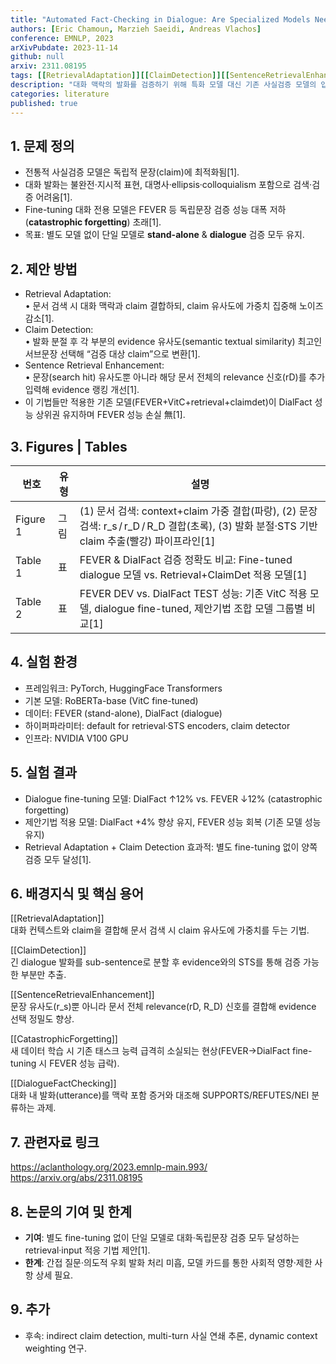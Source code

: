 ```yaml
---
title: "Automated Fact-Checking in Dialogue: Are Specialized Models Needed?"
authors: [Eric Chamoun, Marzieh Saeidi, Andreas Vlachos]
conference: EMNLP, 2023
arXivPubdate: 2023-11-14
github: null
arxiv: 2311.08195
tags: [[RetrievalAdaptation]][[ClaimDetection]][[SentenceRetrievalEnhancement]][[CatastrophicForgetting]][[DialogueFactChecking]]
description: "대화 맥락의 발화를 검증하기 위해 특화 모델 대신 기존 사실검증 모델의 입력·검색 단을 적응시키는 기법 제안"
categories: literature
published: true
---
```


## 1. 문제 정의
- 전통적 사실검증 모델은 독립적 문장(claim)에 최적화됨[1].  
- 대화 발화는 불완전·지시적 표현, 대명사·ellipsis·colloquialism 포함으로 검색·검증 어려움[1].  
- Fine-tuning 대화 전용 모델은 FEVER 등 독립문장 검증 성능 대폭 저하(**catastrophic forgetting**) 초래[1].  
- 목표: 별도 모델 없이 단일 모델로 **stand-alone** & **dialogue** 검증 모두 유지.

## 2. 제안 방법
- Retrieval Adaptation:  
  • 문서 검색 시 대화 맥락과 claim 결합하되, claim 유사도에 가중치 집중해 노이즈 감소[1].  
- Claim Detection:  
  • 발화 분절 후 각 부분의 evidence 유사도(semantic textual similarity) 최고인 서브문장 선택해 “검증 대상 claim”으로 변환[1].  
- Sentence Retrieval Enhancement:  
  • 문장(search hit) 유사도뿐 아니라 해당 문서 전체의 relevance 신호(rD)를 추가 입력해 evidence 랭킹 개선[1].  
- 이 기법들만 적용한 기존 모델(FEVER+VitC+retrieval+claimdet)이 DialFact 성능 상위권 유지하며 FEVER 성능 손실 無[1].

## 3. Figures | Tables
| 번호      | 유형    | 설명                                                                                          |
|----------|--------|---------------------------------------------------------------------------------------------|
| Figure 1 | 그림    | (1) 문서 검색: context+claim 가중 결합(파랑), (2) 문장 검색: r_s / r_D / R_D 결합(초록), (3) 발화 분절·STS 기반 claim 추출(빨강) 파이프라인[1] |
| Table 1  | 표     | FEVER & DialFact 검증 정확도 비교: Fine-tuned dialogue 모델 vs. Retrieval+ClaimDet 적용 모델[1]  |
| Table 2  | 표     | FEVER DEV vs. DialFact TEST 성능: 기존 VitC 적용 모델, dialogue fine-tuned, 제안기법 조합 모델 그룹별 비교[1] |

## 4. 실험 환경
- 프레임워크: PyTorch, HuggingFace Transformers  
- 기본 모델: RoBERTa-base (VitC fine-tuned)  
- 데이터: FEVER (stand-alone), DialFact (dialogue)  
- 하이퍼파라미터: default for retrieval·STS encoders, claim detector  
- 인프라: NVIDIA V100 GPU

## 5. 실험 결과
- Dialogue fine-tuning 모델: DialFact ↑12% vs. FEVER ↓12% (catastrophic forgetting)  
- 제안기법 적용 모델: DialFact +4% 향상 유지, FEVER 성능 회복 (기존 모델 성능 유지)  
- Retrieval Adaptation + Claim Detection 효과적: 별도 fine-tuning 없이 양쪽 검증 모두 달성[1].

## 6. 배경지식 및 핵심 용어
[[RetrievalAdaptation]]  
대화 컨텍스트와 claim을 결합해 문서 검색 시 claim 유사도에 가중치를 두는 기법.  

[[ClaimDetection]]  
긴 dialogue 발화를 sub-sentence로 분할 후 evidence와의 STS를 통해 검증 가능한 부분만 추출.  

[[SentenceRetrievalEnhancement]]  
문장 유사도(r_s)뿐 아니라 문서 전체 relevance(rD, R_D) 신호를 결합해 evidence 선택 정밀도 향상.  

[[CatastrophicForgetting]]  
새 데이터 학습 시 기존 태스크 능력 급격히 소실되는 현상(FEVER→DialFact fine-tuning 시 FEVER 성능 급락).  

[[DialogueFactChecking]]  
대화 내 발화(utterance)를 맥락 포함 증거와 대조해 SUPPORTS/REFUTES/NEI 분류하는 과제.

## 7. 관련자료 링크
https://aclanthology.org/2023.emnlp-main.993/  
https://arxiv.org/abs/2311.08195  

## 8. 논문의 기여 및 한계
- **기여**: 별도 fine-tuning 없이 단일 모델로 대화·독립문장 검증 모두 달성하는 retrieval·input 적응 기법 제안[1].  
- **한계**: 간접 질문·의도적 우회 발화 처리 미흡, 모델 카드를 통한 사회적 영향·제한 사항 상세 필요.

## 9. 추가
- 후속: indirect claim detection, multi-turn 사실 연쇄 추론, dynamic context weighting 연구.
